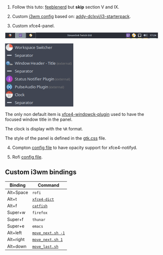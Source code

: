 1. Follow this tuto: [feeblenerd](https://feeblenerd.blogspot.com/2015/11/pretty-i3-with-xfce.html) but **skip** section V and IX.

2. Custom [i3wm config](.config/i3/config) based on: [addy-dclxvi/i3-starterpack](https://github.com/addy-dclxvi/i3-starterpack).

3. Custom xfce4-panel.

![xfce4-panel illustration](xfce4-panel-illustration.png)

![xfce4-panel items](xfce4-panel-items.png)

The only non default item is [xfce4-windowck-plugin](https://github.com/cedl38/xfce4-windowck-plugin) used to have the focused window title in the panel.

The clock is display with the `%R` format.

The style of the panel is defined in the [gtk.css](.config/gtk-3.0/gtk.css) file.

4. Compton [config file](.config/.compton.conf) to have opacity support for xfce4-notifyd.

5. Rofi [config file](.config/rofi/config).

## Custom i3wm bindings

| Binding   | Command         |
|-----------|-----------------|
| Alt+Space | `rofi`            |
| Alt+t     | [`xfce4-dict`](.config/rofi/trad.sh)      |
| Alt+f     | [`catfish`](.config/rofi/srch.sh)         |
| Super+w   | `firefox`         |
| Super+f   | `thunar`          |
| Super+e   | `emacs`           |
| Alt+left  | [`move_next.sh -1`](.config/i3/move_next.sh) |
| Alt+right | [`move_next.sh 1`](.config/i3/move_next.sh)  |
| Alt+down  | [`move_last.sh`](.config/i3/move_last.sh)    |

